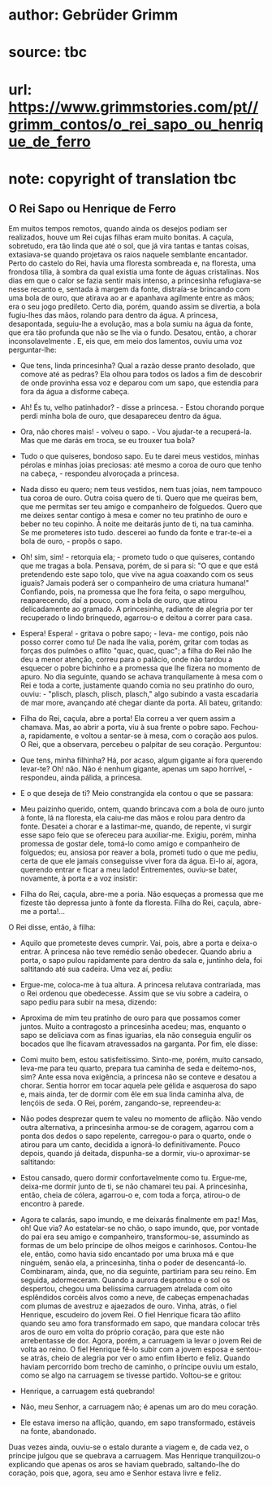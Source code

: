 # author: Gebrüder Grimm
# source: tbc
# url: https://www.grimmstories.com/pt//grimm_contos/o_rei_sapo_ou_henrique_de_ferro
# note: copyright of translation tbc

## O Rei Sapo ou Henrique de Ferro 

Em muitos tempos remotos, quando ainda os desejos podiam ser realizados,
houve um Rei cujas filhas eram muito bonitas. A caçula, sobretudo, era
tão linda que até o sol, que já vira tantas e tantas coisas,
extasiava-se quando projetava os raios naquele semblante encantador.
Perto do castelo do Rei, havia uma floresta sombreada e, na floresta,
uma frondosa tília, à sombra da qual existia uma fonte de águas
cristalinas. Nos dias em que o calor se fazia sentir mais intenso, a
princesinha refugiava-se nesse recanto e, sentada à margem da fonte,
distraía-se brincando com uma bola de ouro, que atirava ao ar e apanhava
agilmente entre as mãos; era o seu jogo predileto.
Certo dia, porém, quando assim se divertia, a bola fugiu-lhes das mãos,
rolando para dentro da água. A princesa, desapontada, seguiu-lhe a
evolução, mas a bola sumiu na água da fonte, que era tão profunda que
não se lhe via o fundo. Desatou, então, a chorar inconsolavelmente . E,
eis que, em meio dos lamentos, ouviu uma voz perguntar-lhe:
- Que tens, linda princesinha? Qual a razão desse pranto desolado, que
comove até as pedras?
Ela olhou para todos os lados a fim de descobrir de onde provinha essa
voz e deparou com um sapo, que estendia para fora da água a disforme
cabeça.
- Ah! És tu, velho patinhador? - disse a princesa. - Estou chorando
porque perdi minha bola de ouro, que desapareceu dentro da água.
- Ora, não chores mais! - volveu o sapo. - Vou ajudar-te a recuperá-la.
Mas que me darás em troca, se eu trouxer tua bola?
- Tudo o que quiseres, bondoso sapo. Eu te darei meus vestidos, minhas
pérolas e minhas joias preciosas: até mesmo a coroa de ouro que tenho na
cabeça, - respondeu alvoroçada a princesa.
- Nada disso eu quero; nem teus vestidos, nem tuas joias, nem tampouco
tua coroa de ouro. Outra coisa quero de ti. Quero que me queiras bem,
que me permitas ser teu amigo e companheiro de folguedos. Quero que me
deixes sentar contigo à mesa e comer no teu pratinho de ouro e beber no
teu copinho. À noite me deitarás junto de ti, na tua caminha. Se me
prometeres isto tudo. descerei ao fundo da fonte e trar-te-ei a bola de
ouro, - propôs o sapo.
- Oh! sim, sim! - retorquia ela; - prometo tudo o que quiseres, contando
que me tragas a bola.
Pensava, porém, de si para si: "O que e que está pretendendo este sapo
tolo, que vive na agua coaxando
com os seus iguais? Jamais poderá ser o companheiro de uma criatura
humana!"
Confiando, pois, na promessa que lhe fora feita, o sapo mergulhou,
reaparecendo, daí a pouco, com a bola de ouro, que atirou delicadamente
ao gramado. A princesinha, radiante de alegria por ter recuperado o
lindo brinquedo, agarrou-o e deitou a correr para casa.
- Espera! Espera! - gritava o pobre sapo; - leva- me contigo, pois não
posso correr como tu!
De nada lhe valia, porém, gritar com todas as forças dos pulmões o
aflito "quac, quac, quac"; a filha do Rei não lhe deu a menor atenção,
correu para o palácio, onde não tardou a esquecer o pobre bichinho e a
promessa que lhe fizera no momento de apuro.
No dia seguinte, quando se achava tranquilamente à mesa com o Rei e toda
a corte, justamente quando comia no seu pratinho do ouro, ouviu: -
"plisch, plasch, plisch, plasch," algo subindo a vasta escadaria de
mar more, avançando até chegar diante da porta. Ali bateu, gritando:
- Filha do Rei, caçula, abre a porta!
Ela correu a ver quem assim a chamava. Mas, ao abrir a porta, viu à sua
frente o pobre sapo. Fechou-a, rapidamente, e voltou a sentar-se à mesa,
com o coração aos pulos. O Rei, que a observara, percebeu o palpitar de
seu coração. Perguntou:
- Que tens, minha filhinha? Há, por acaso, algum gigante aí fora
querendo levar-te?
Oh! não. Não é nenhum gigante, apenas um sapo horrível, - respondeu,
ainda pálida, a princesa.
- E o que deseja de ti?
Meio constrangida ela contou o que se passara:
- Meu paizinho querido, ontem, quando brincava com a bola de ouro junto
à fonte, lá na floresta, ela caiu-me das mãos e rolou para dentro da
fonte. Desatei a chorar e a lastimar-me, quando, de repente, vi surgir
esse sapo feio que se ofereceu para auxiliar-me. Exigiu, porém, minha
promessa de gostar dele, tomá-lo como amigo e companheiro de folguedos;
eu, ansiosa por reaver a bola, prometi tudo o que me pediu, certa de que
ele jamais conseguisse viver fora da água. Ei-lo aí, agora, querendo
entrar e ficar a meu lado!
Entrementes, ouviu-se bater, novamente, à porta e a voz insistir:

- Filha do Rei, caçula,
abre-me a poria.
Não esqueças a promessa
que me fizeste tão depressa
junto à fonte da floresta.
Filha do Rei, caçula,
abre-me a porta!...

O Rei disse, então, à filha:
- Aquilo que prometeste deves cumprir. Vai, pois, abre a porta e deixa-o
entrar.
A princesa não teve remédio senão obedecer. Quando abriu a porta, o sapo
pulou rapidamente para dentro da sala e, juntinho dela, foi saltitando
até sua cadeira. Uma vez aí, pediu:
- Ergue-me, coloca-me à tua altura.
A princesa relutava contrariada, mas o Rei ordenou que obedecesse.
Assim que se viu sobre a cadeira, o sapo pediu para subir na mesa,
dizendo:
- Aproxima de mim teu pratinho de ouro para que possamos comer juntos.
Muito a contragosto a princesinha acedeu; mas, enquanto o sapo se
deliciava com as finas iguarias, ela não conseguia engulir os bocados
que lhe ficavam atravessados na garganta. Por fim, ele disse:
- Comi muito bem, estou satisfeitíssimo. Sinto-me, porém, muito cansado,
leva-me para teu quarto, prepara tua caminha de seda e deitemo-nos,
sim?
Ante essa nova exigência, a princesa não se conteve e desatou a chorar.
Sentia horror em tocar aquela pele gélida e asquerosa do sapo e, mais
ainda, ter de dormir com êle em sua linda caminha alva, de lençóis de
seda. O Rei, porém, zangando-se, repreendeu-a:
- Não podes desprezar quem te valeu no momento de aflição.
Não vendo outra alternativa, a princesinha armou-se de coragem, agarrou
com a ponta dos dedos o sapo repelente, carregou-o para o quarto, onde o
atirou para um canto, decidida a ignorá-lo definitivamente. Pouco
depois, quando já deitada, dispunha-se a dormir, viu-o aproximar-se
saltitando:
- Estou cansado, quero dormir confortavelmente como tu. Ergue-me,
deixa-me dormir junto de ti, se não chamarei teu pai.
A princesinha, então, cheia de cólera, agarrou-o e, com toda a força,
atirou-o de encontro à parede.
- Agora te calarás, sapo imundo, e me deixarás finalmente em paz!
Mas, oh! Que via? Ao estatelar-se no chão, o sapo imundo, que, por
vontade do pai era seu amigo e companheiro, transformou-se, assumindo as
formas de um belo príncipe de olhos meigos e carinhosos. Contou-lhe ele,
então, como havia sido encantado por uma bruxa má e que ninguém, senão
ela, a princesinha, tinha o poder de desencantá-lo.
Combinaram, ainda, que, no dia seguinte, partiriam para seu reino.
Em seguida, adormeceram. Quando a aurora despontou e o sol os despertou,
chegou uma belíssima carruagem atrelada com oito esplêndidos corcéis
alvos como a neve, de cabeças empenachadas com plumas de avestruz e
ajaezados de ouro. Vinha, atrás, o fiel Henrique, escudeiro do jovem
Rei.
O fiel Henrique ficara tão aflito quando seu amo fora transformado em
sapo, que mandara colocar três aros de ouro em volta do próprio coração,
para que este não arrebentasse de dor. Agora, porém, a carruagem ia
levar o jovem Rei de volta ao reino. O fiel Henrique fê-lo subir com a
jovem esposa e sentou-se atrás, cheio de alegria por ver o amo enfim
liberto e feliz.
Quando haviam percorrido bom trecho de caminho, o príncipe ouviu um
estalo, como se algo na carruagem se tivesse partido. Voltou-se e
gritou:
- Henrique, a carruagem está quebrando!

- Não, meu Senhor, a carruagem não;
é apenas um aro do meu coração.
- Ele estava imerso na aflição,
quando, em sapo transformado,
estáveis na fonte, abandonado.

Duas vezes ainda, ouviu-se o estalo durante a viagem e, de cada vez, o
príncipe julgou que se quebrava a carruagem. Mas Henrique tranquilizou-o
explicando que apenas os aros se haviam quebrado, saltando-lhe do
coração, pois que, agora, seu amo e Senhor estava livre e feliz.
